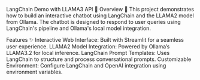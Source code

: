 LangChain Demo with LLAMA3 API 🚀
Overview 📝
This project demonstrates how to build an interactive chatbot using LangChain and the LLAMA2 model from Ollama. The chatbot is designed to respond to user queries using LangChain's pipeline and Ollama's local model integration.

Features ✨
Interactive Web Interface: Built with Streamlit for a seamless user experience.
LLAMA2 Model Integration: Powered by Ollama’s LLAMA3.2 for local inference.
LangChain Prompt Templates: Uses LangChain to structure and process conversational prompts.
Customizable Environment: Configure LangChain and OpenAI integration using environment variables.

